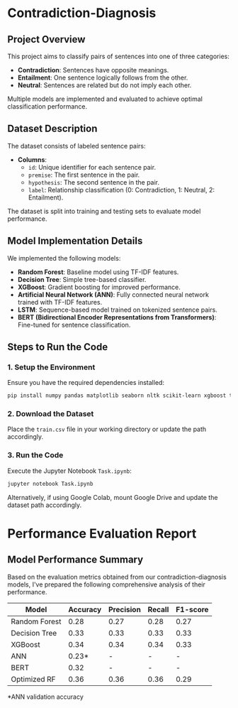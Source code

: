 # Contradiction-Diagnosis

## Project Overview
This project aims to classify pairs of sentences into one of three categories:  
- **Contradiction**: Sentences have opposite meanings.  
- **Entailment**: One sentence logically follows from the other.  
- **Neutral**: Sentences are related but do not imply each other.  

Multiple models are implemented and evaluated to achieve optimal classification performance.

## Dataset Description
The dataset consists of labeled sentence pairs:
- **Columns**:
  - `id`: Unique identifier for each sentence pair.
  - `premise`: The first sentence in the pair.
  - `hypothesis`: The second sentence in the pair.
  - `label`: Relationship classification (0: Contradiction, 1: Neutral, 2: Entailment).

The dataset is split into training and testing sets to evaluate model performance.

## Model Implementation Details
We implemented the following models:
- **Random Forest**: Baseline model using TF-IDF features.
- **Decision Tree**: Simple tree-based classifier.
- **XGBoost**: Gradient boosting for improved performance.
- **Artificial Neural Network (ANN)**: Fully connected neural network trained with TF-IDF features.
- **LSTM**: Sequence-based model trained on tokenized sentence pairs.
- **BERT (Bidirectional Encoder Representations from Transformers)**: Fine-tuned for sentence classification.



## Steps to Run the Code

### 1. Setup the Environment
Ensure you have the required dependencies installed:
```bash
pip install numpy pandas matplotlib seaborn nltk scikit-learn xgboost tensorflow torch transformers
```

### 2. Download the Dataset
Place the `train.csv` file in your working directory or update the path accordingly.

### 3. Run the Code
Execute the Jupyter Notebook `Task.ipynb`:
```bash
jupyter notebook Task.ipynb
```
Alternatively, if using Google Colab, mount Google Drive and update the dataset path accordingly.

# Performance Evaluation Report

## Model Performance Summary

Based on the evaluation metrics obtained from our contradiction-diagnosis models, I've prepared the following comprehensive analysis of their performance.

| Model | Accuracy | Precision | Recall | F1-score |
|-------|----------|-----------|--------|----------|
| Random Forest | 0.28 | 0.27 | 0.28 | 0.27 |
| Decision Tree | 0.33 | 0.33 | 0.33 | 0.33 |
| XGBoost | 0.34 | 0.34 | 0.34 | 0.33 |
| ANN | 0.23* | - | - | - |
| BERT | 0.32 | - | - | - |
| Optimized RF | 0.36 | 0.36 | 0.36 | 0.29 |

*ANN validation accuracy

